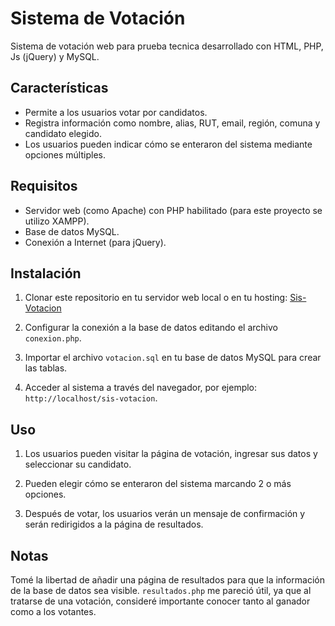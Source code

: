 # Sistema de Votación

Sistema de votación web para prueba tecnica desarrollado con HTML, PHP, Js (jQuery) y MySQL.

## Características

- Permite a los usuarios votar por candidatos.
- Registra información como nombre, alias, RUT, email, región, comuna y candidato elegido.
- Los usuarios pueden indicar cómo se enteraron del sistema mediante opciones múltiples.

## Requisitos

- Servidor web (como Apache) con PHP habilitado (para este proyecto se utilizo XAMPP).
- Base de datos MySQL.
- Conexión a Internet (para jQuery).

## Instalación

1. Clonar este repositorio en tu servidor web local o en tu hosting:
    [Sis-Votacion](https://github.com/el-Bossman/Sis-Votacion)

2. Configurar la conexión a la base de datos editando el archivo `conexion.php`.

3. Importar el archivo `votacion.sql` en tu base de datos MySQL para crear las tablas.

4. Acceder al sistema a través del navegador, por ejemplo: `http://localhost/sis-votacion`.


## Uso

1. Los usuarios pueden visitar la página de votación, ingresar sus datos y seleccionar su candidato.

2. Pueden elegir cómo se enteraron del sistema marcando 2 o más opciones.

3. Después de votar, los usuarios verán un mensaje de confirmación y serán redirigidos a la página de resultados.

## Notas

Tomé la libertad de añadir una página de resultados para que la información de la base de datos sea visible. `resultados.php` me pareció útil, ya que al tratarse de una votación, consideré importante conocer tanto al ganador como a los votantes.


